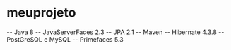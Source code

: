 # meuprojeto

-- Java 8
-- JavaServerFaces 2.3
-- JPA 2.1
-- Maven
-- Hibernate 4.3.8
-- PostGreSQL e MySQL
-- Primefaces 5.3


